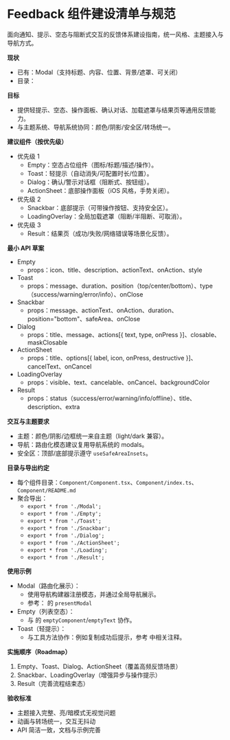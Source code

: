 # Feedback 组件建设清单与规范

面向通知、提示、空态与阻断式交互的反馈体系建设指南，统一风格、主题接入与导航方式。

**现状**
- 已有：Modal（支持标题、内容、位置、背景/遮罩、可关闭）
- 目录：<mcfolder name="feedback" path="/Users/gzh/Projects/framework/rn-toolkit/src/components/feedback"></mcfolder>

**目标**
- 提供轻提示、空态、操作面板、确认对话、加载遮罩与结果页等通用反馈能力。
- 与主题系统、导航系统协同：颜色/阴影/安全区/转场统一。

**建议组件（按优先级）**
- 优先级 1
  - Empty：空态占位组件（图标/标题/描述/操作）。
  - Toast：轻提示（自动消失/可配置时长/位置）。
  - Dialog：确认/警示对话框（阻断式、按钮组）。
  - ActionSheet：底部操作面板（iOS 风格，手势关闭）。
- 优先级 2
  - Snackbar：底部提示（可带操作按钮、支持安全区）。
  - LoadingOverlay：全局加载遮罩（阻断/半阻断、可取消）。
- 优先级 3
  - Result：结果页（成功/失败/网络错误等场景化反馈）。

**最小 API 草案**
- Empty
  - props：icon、title、description、actionText、onAction、style
- Toast
  - props：message、duration、position（top/center/bottom）、type（success/warning/error/info）、onClose
- Snackbar
  - props：message、actionText、onAction、duration、position="bottom"、safeArea、onClose
- Dialog
  - props：title、message、actions[{ text, type, onPress }]、closable、maskClosable
- ActionSheet
  - props：title、options[{ label, icon, onPress, destructive }]、cancelText、onCancel
- LoadingOverlay
  - props：visible、text、cancelable、onCancel、backgroundColor
- Result
  - props：status（success/error/warning/info/offline）、title、description、extra

**交互与主题要求**
- 主题：颜色/阴影/边框统一来自主题（light/dark 兼容）。
- 导航：路由化模态建议复用导航系统的 modals。
- 安全区：顶部/底部提示遵守 `useSafeAreaInsets`。

**目录与导出约定**
- 每个组件目录：`Component/Component.tsx`、`Component/index.ts`、`Component/README.md`
- 聚合导出：<mcfile name="index.ts" path="/Users/gzh/Projects/framework/rn-toolkit/src/components/feedback/index.ts"></mcfile>
  - `export * from './Modal';`
  - `export * from './Empty';`
  - `export * from './Toast';`
  - `export * from './Snackbar';`
  - `export * from './Dialog';`
  - `export * from './ActionSheet';`
  - `export * from './Loading';`
  - `export * from './Result';`

**使用示例**
- Modal（路由化展示）：
  - 使用导航构建器注册模态，并通过全局导航展示。
  - 参考：<mcfile name="NavigationService.ts" path="/Users/gzh/Projects/framework/rn-toolkit/src/navigation/services/NavigationService.ts"></mcfile> 的 `presentModal`
- Empty（列表空态）：
  - 与 <mcfile name="RefreshableList.tsx" path="/Users/gzh/Projects/framework/rn-toolkit/src/components/layout/RefreshableList/RefreshableList.tsx"></mcfile> 的 `emptyComponent`/`emptyText` 协作。
- Toast（轻提示）：
  - 与工具方法协作：例如复制成功后提示，参考 <mcfile name="ClipboardService.ts" path="/Users/gzh/Projects/framework/rn-toolkit/src/utils/ClipboardService.ts"></mcfile> 中相关注释。

**实施顺序（Roadmap）**
1. Empty、Toast、Dialog、ActionSheet（覆盖高频反馈场景）
2. Snackbar、LoadingOverlay（增强异步与操作提示）
3. Result（完善流程结束态）

**验收标准**
- 主题接入完整、亮/暗模式无视觉问题
- 动画与转场统一，交互无抖动
- API 简洁一致，文档与示例完善